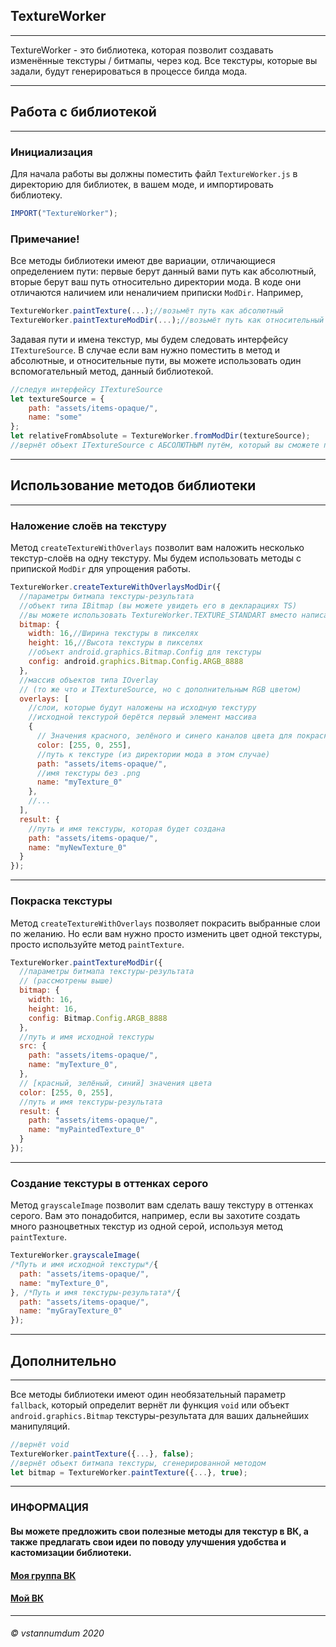 ## **TextureWorker**
***
TextureWorker - это библиотека, которая позволит создавать изменённые текстуры / битмапы, через код. Все текстуры, которые вы задали, будут генерироваться в процессе билда мода.
***
## **Работа с библиотекой**
***
### **Инициализация**
Для начала работы вы должны поместить файл `TextureWorker.js` в директорию для библиотек, в вашем моде, и импортировать библиотеку.
```js
IMPORT("TextureWorker");
```

### **Примечание!**
Все методы библиотеки имеют две вариации, отличающиеся определением пути: первые берут данный вами путь как абсолютный, вторые берут ваш путь относительно директории мода. В коде они отличаются наличием или неналичием приписки `ModDir`. Например,
```js
TextureWorker.paintTexture(...);//возьмёт путь как абсолютный
TextureWorker.paintTextureModDir(...);//возьмёт путь как относительный
```
Задавая пути и имена текстур, мы будем следовать интерфейсу `ITextureSource`. В случае если вам нужно поместить в метод и абсолютные, и относительные пути, вы можете использовать один вспомогательный метод, данный библиотекой.
```js
//следуя интерфейсу ITextureSource
let textureSource = {
    path: "assets/items-opaque/", 
    name: "some"
};
let relativeFromAbsolute = TextureWorker.fromModDir(textureSource);
//вернёт объект ITextureSource с АБСОЛЮТНЫМ путём, который вы сможете поместить в методы без приписки ModDir
```
***
## **Использование методов библиотеки**
***
### **Наложение слоёв на текстуру**
Метод `createTextureWithOverlays` позволит вам наложить несколько текстур-слоёв на одну текстуру. Мы будем использовать методы с припиской `ModDir` для упрощения работы.
```js
TextureWorker.createTextureWithOverlaysModDir({
  //параметры битмапа текстуры-результата
  //объект типа IBitmap (вы можете увидеть его в декларациях TS)
  //вы можете использовать TextureWorker.TEXTURE_STANDART вместо написания объекта, это стандартная текстура 16 на 16 с конфигом ARGB_8888
  bitmap: {
    width: 16,//Ширина текстуры в пикселях
    height: 16,//Высота текстуры в пикселях
    //объект android.graphics.Bitmap.Config для текстуры
    config: android.graphics.Bitmap.Config.ARGB_8888
  },
  //массив объектов типа IOverlay
  // (то же что и ITextureSource, но с дополнительным RGB цветом)
  overlays: [
    //слои, которые будут наложены на исходную текстуру
    //исходной текстурой берётся первый элемент массива
    {
      // Значения красного, зелёного и синего каналов цвета для покраски слоя (необязательно)
      color: [255, 0, 255],
      //путь к текстуре (из директории мода в этом случае)
      path: "assets/items-opaque/",
      //имя текстуры без .png
      name: "myTexture_0"
    },
    //...
  ],
  result: {
    //путь и имя текстуры, которая будет создана
    path: "assets/items-opaque/",
    name: "myNewTexture_0"
  }
});
```
***

### **Покраска текстуры**
Метод `createTextureWithOverlays` позволяет покрасить выбранные слои по желанию. Но если вам нужно просто изменить цвет одной текстуры, просто используйте метод `paintTexture`.
```js
TextureWorker.paintTextureModDir({
  //параметры битмапа текстуры-результата
  // (рассмотрены выше)
  bitmap: {
    width: 16,
    height: 16,
    config: Bitmap.Config.ARGB_8888
  },
  //путь и имя исходной текстуры
  src: {
    path: "assets/items-opaque/",
    name: "myTexture_0",
  },
  // [красный, зелёный, синий] значения цвета
  color: [255, 0, 255],
  //путь и имя текстуры-результата
  result: {
    path: "assets/items-opaque/",
    name: "myPaintedTexture_0"
  }
});
```
***

### **Создание текстуры в оттенках серого**
Метод `grayscaleImage` позволит вам сделать вашу текстуру в оттенках серого. Вам это понадобится, например, если вы захотите создать много разноцветных текстур из одной серой, используя метод `paintTexture`.
```js
TextureWorker.grayscaleImage(
/*Путь и имя исходной текстуры*/{
  path: "assets/items-opaque/",
  name: "myTexture_0",
}, /*Путь и имя текстуры-результата*/{
  path: "assets/items-opaque/",
  name: "myGrayTexture_0"
});
```
***

## **Дополнительно**
***
Все методы библиотеки имеют один необязательный параметр `fallback`, который определит вернёт ли функция `void` или объект `android.graphics.Bitmap` текстуры-результата для ваших дальнейших манипуляций.
```js
//вернёт void
TextureWorker.paintTexture({...}, false);
//вернёт объект битмапа текстуры, сгенерированной методом
let bitmap = TextureWorker.paintTexture({...}, true);
```

***
### **ИНФОРМАЦИЯ**
#### Вы можете предложить свои полезные методы для текстур в ВК, а также предлагать свои идеи по поводу улучшения удобства и кастомизации библиотеки.
#### [Моя группа ВК](https://www.vk.com/dmhmods)
#### [Мой ВК](https://www.vk.com/vstannumdum)
***
###### © vstannumdum 2020
